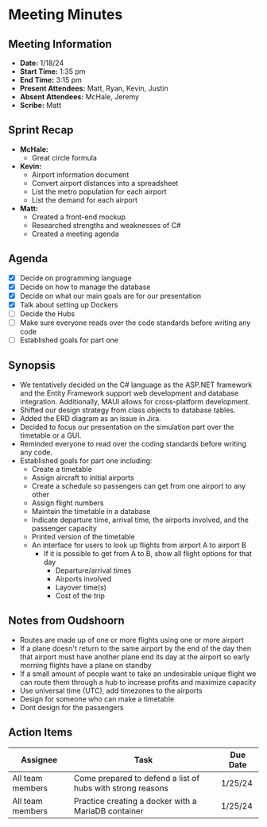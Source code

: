 # Meeting Minutes

## Meeting Information

- **Date:** 1/18/24
- **Start Time:** 1:35 pm
- **End Time:** 3:15 pm
- **Present Attendees:** Matt, Ryan, Kevin, Justin
- **Absent Attendees:** McHale, Jeremy
- **Scribe:** Matt

## Sprint Recap

- **McHale:**
  - Great circle formula
- **Kevin:**
  - Airport information document
  - Convert airport distances into a spreadsheet
  - List the metro population for each airport
  - List the demand for each airport
- **Matt:**
  - Created a front-end mockup
  - Researched strengths and weaknesses of C#
  - Created a meeting agenda

## Agenda

- [X] Decide on programming language
- [X] Decide on how to manage the database
- [X] Decide on what our main goals are for our presentation
- [X] Talk about setting up Dockers
- [ ] Decide the Hubs
- [ ] Make sure everyone reads over the code standards before writing any code
- [ ] Established goals for part one

## Synopsis

- We tentatively decided on the C# language as the ASP.NET framework and the Entity Framework support web development and database integration. Additionally, MAUI allows for cross-platform development.
- Shifted our design strategy from class objects to database tables.
- Added the ERD diagram as an issue in Jira.
- Decided to focus our presentation on the simulation part over the timetable or a GUI.
- Reminded everyone to read over the coding standards before writing any code.
- Established goals for part one including:
  - Create a timetable
  - Assign aircraft to initial airports
  - Create a schedule so passengers can get from one airport to any other
  - Assign flight numbers
  - Maintain the timetable in a database
  - Indicate departure time, arrival time, the airports involved, and the passenger capacity
  - Printed version of the timetable
  - An interface for users to look up flights from airport A to airport B
    - If it is possible to get from A to B, show all flight options for that day
      - Departure/arrival times
      - Airports involved
      - Layover time(s)
      - Cost of the trip

## Notes from Oudshoorn

- Routes are made up of one or more flights using one or more airport
- If a plane doesn't return to the same airport by the end of the day then that airport must have another plane end its day at the airport so early morning flights have a plane on standby
- If a small amount of people want to take an undesirable unique flight we can route them through a hub to increase profits and maximize capacity
- Use universal time (UTC), add timezones to the airports
- Design for someone who can make a timetable
- Dont design for the passengers

## Action Items

| Assignee          | Task                                                                       | Due Date  |
|-------------------|----------------------------------------------------------------------------|-----------|
| All team members | Come prepared to defend a list of hubs with strong reasons                 | 1/25/24   |
| All team members | Practice creating a docker with a MariaDB container                        | 1/25/24   |

